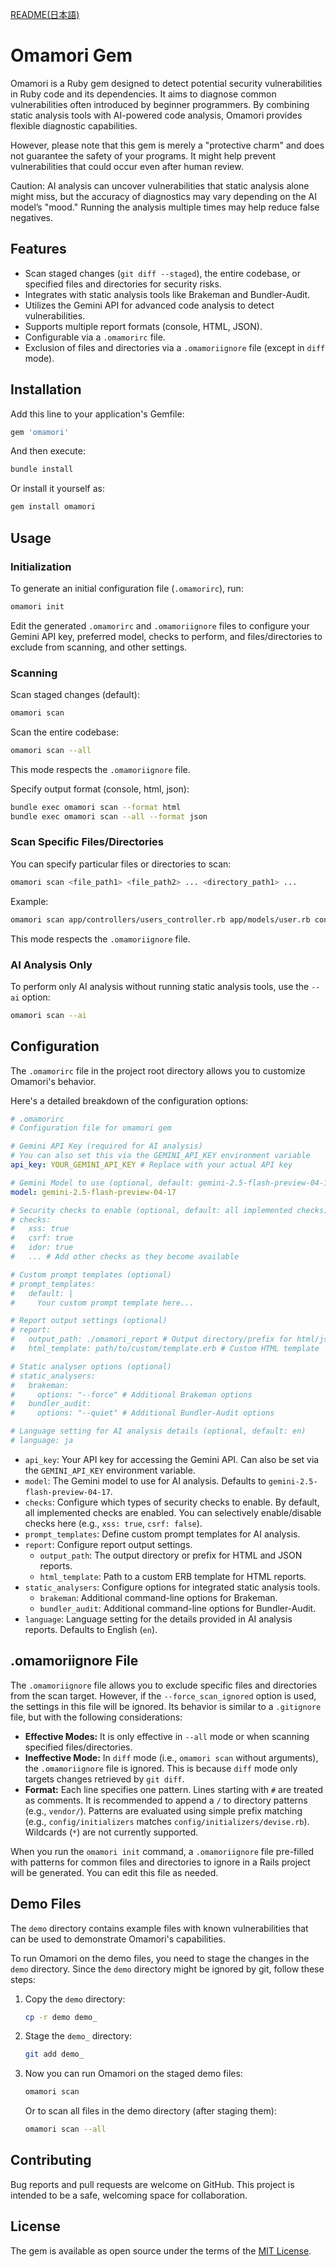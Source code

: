 [README(日本語)](https://github.com/rira100000000/omamori/blob/main/README_ja.md)
# Omamori Gem

Omamori is a Ruby gem designed to detect potential security vulnerabilities in Ruby code and its dependencies.
It aims to diagnose common vulnerabilities often introduced by beginner programmers.
By combining static analysis tools with AI-powered code analysis, Omamori provides flexible diagnostic capabilities.

However, please note that this gem is merely a "protective charm" and does not guarantee the safety of your programs.
It might help prevent vulnerabilities that could occur even after human review.

Caution:
AI analysis can uncover vulnerabilities that static analysis alone might miss, but the accuracy of diagnostics may vary depending on the AI model’s "mood."
Running the analysis multiple times may help reduce false negatives.


## Features

- Scan staged changes (`git diff --staged`), the entire codebase, or specified files and directories for security risks.
- Integrates with static analysis tools like Brakeman and Bundler-Audit.
- Utilizes the Gemini API for advanced code analysis to detect vulnerabilities.
- Supports multiple report formats (console, HTML, JSON).
- Configurable via a `.omamorirc` file.
- Exclusion of files and directories via a `.omamoriignore` file (except in `diff` mode).

## Installation

Add this line to your application's Gemfile:

```ruby
gem 'omamori'
```

And then execute:

```bash
bundle install
```

Or install it yourself as:

```bash
gem install omamori
```

## Usage

### Initialization

To generate an initial configuration file (`.omamorirc`), run:

```bash
omamori init
```

Edit the generated `.omamorirc` and `.omamoriignore` files to configure your Gemini API key, preferred model, checks to perform, and files/directories to exclude from scanning, and other settings.

### Scanning

Scan staged changes (default):

```bash
omamori scan
```

Scan the entire codebase:

```bash
omamori scan --all
```
This mode respects the `.omamoriignore` file.

Specify output format (console, html, json):

```bash
bundle exec omamori scan --format html
bundle exec omamori scan --all --format json
```

### Scan Specific Files/Directories

You can specify particular files or directories to scan:

```bash
omamori scan <file_path1> <file_path2> ... <directory_path1> ...
```

Example:

```bash
omamori scan app/controllers/users_controller.rb app/models/user.rb config/routes.rb lib/
```

This mode respects the `.omamoriignore` file.

### AI Analysis Only

To perform only AI analysis without running static analysis tools, use the `--ai` option:

```bash
omamori scan --ai
```

## Configuration

The `.omamorirc` file in the project root directory allows you to customize Omamori's behavior.

Here's a detailed breakdown of the configuration options:

```yaml
# .omamorirc
# Configuration file for omamori gem

# Gemini API Key (required for AI analysis)
# You can also set this via the GEMINI_API_KEY environment variable
api_key: YOUR_GEMINI_API_KEY # Replace with your actual API key

# Gemini Model to use (optional, default: gemini-2.5-flash-preview-04-17)
model: gemini-2.5-flash-preview-04-17

# Security checks to enable (optional, default: all implemented checks)
# checks:
#   xss: true
#   csrf: true
#   idor: true
#   ... # Add other checks as they become available

# Custom prompt templates (optional)
# prompt_templates:
#   default: |
#     Your custom prompt template here...

# Report output settings (optional)
# report:
#   output_path: ./omamori_report # Output directory/prefix for html/json reports
#   html_template: path/to/custom/template.erb # Custom HTML template

# Static analyser options (optional)
# static_analysers:
#   brakeman:
#     options: "--force" # Additional Brakeman options
#   bundler_audit:
#     options: "--quiet" # Additional Bundler-Audit options

# Language setting for AI analysis details (optional, default: en)
# language: ja
```

*   `api_key`: Your API key for accessing the Gemini API. Can also be set via the `GEMINI_API_KEY` environment variable.
*   `model`: The Gemini model to use for AI analysis. Defaults to `gemini-2.5-flash-preview-04-17`.
*   `checks`: Configure which types of security checks to enable. By default, all implemented checks are enabled. You can selectively enable/disable checks here (e.g., `xss: true`, `csrf: false`).
*   `prompt_templates`: Define custom prompt templates for AI analysis.
*   `report`: Configure report output settings.
    *   `output_path`: The output directory or prefix for HTML and JSON reports.
    *   `html_template`: Path to a custom ERB template for HTML reports.
*   `static_analysers`: Configure options for integrated static analysis tools.
    *   `brakeman`: Additional command-line options for Brakeman.
    *   `bundler_audit`: Additional command-line options for Bundler-Audit.
*   `language`: Language setting for the details provided in AI analysis reports. Defaults to English (`en`).

## .omamoriignore File

The `.omamoriignore` file allows you to exclude specific files and directories from the scan target. However, if the `--force_scan_ignored` option is used, the settings in this file will be ignored. Its behavior is similar to a `.gitignore` file, but with the following considerations:

*   **Effective Modes:** It is only effective in `--all` mode or when scanning specified files/directories.
*   **Ineffective Mode:** In `diff` mode (i.e., `omamori scan` without arguments), the `.omamoriignore` file is ignored. This is because `diff` mode only targets changes retrieved by `git diff`.
*   **Format:** Each line specifies one pattern. Lines starting with `#` are treated as comments. It is recommended to append a `/` to directory patterns (e.g., `vendor/`). Patterns are evaluated using simple prefix matching (e.g., `config/initializers` matches `config/initializers/devise.rb`). Wildcards (`*`) are not currently supported.

When you run the `omamori init` command, a `.omamoriignore` file pre-filled with patterns for common files and directories to ignore in a Rails project will be generated. You can edit this file as needed.

## Demo Files

The `demo` directory contains example files with known vulnerabilities that can be used to demonstrate Omamori's capabilities.

To run Omamori on the demo files, you need to stage the changes in the `demo` directory. Since the `demo` directory might be ignored by git, follow these steps:

1.  Copy the `demo` directory:
    ```bash
    cp -r demo demo_
    ```
2.  Stage the `demo_` directory:
    ```bash
    git add demo_
    ```
3.  Now you can run Omamori on the staged demo files:
    ```bash
    omamori scan
    ```
    Or to scan all files in the demo directory (after staging them):
    ```bash
    omamori scan --all
    ```

## Contributing

Bug reports and pull requests are welcome on GitHub. This project is intended to be a safe, welcoming space for collaboration. 

## License

The gem is available as open source under the terms of the [MIT License](https://opensource.org/licenses/MIT).
